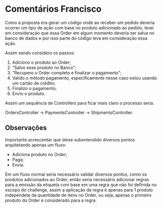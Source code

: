 # Comentários Francisco

Como a proposta era gerar um código onde ao receber um pedido deveria ocorrer um tipo de ação com base no produto adicionado ao pedido, levei em consideração que essa Order em algum momento deveria ser salva no banco de dados e por isso parte do código leva em consideração essa ação.   

Assim sendo considero os passos:

1. Adiciono o produto ao Order;
1. "Salvo esse produto no Banco";
1. "Recupero o Order completo e finalizar o pagamento";
1. Valido o método pagamento, especificamente nesse caso estou usando um cartão de crédito;
1. Finalizo o pagamento;
1. Envio o produto.

Assim um sequência de Controllers para ficar mais claro o processo seria.

OrdersController -> PaymentsController -> ShipmentsController.

## Observações

Importante acrescentar que deixe subentendido diversos pontos arquitetando apenas um fluxo:

- Adiciona produto no Order;
- Paga;
- Envia.

Em um fluxo normal seria necessário validar diversos pontos, como os produtos adicionados ao Order, então seria necessário adicionar regras para a emissão da etiqueta com base em uma regra que não foi definida no escopo do challenge, assim a aplicação da regra é apenas para 1 produto independete da quantidade de itens no Order, ou seja, apenas o primeiro produto do Order é considerado para a regra.
